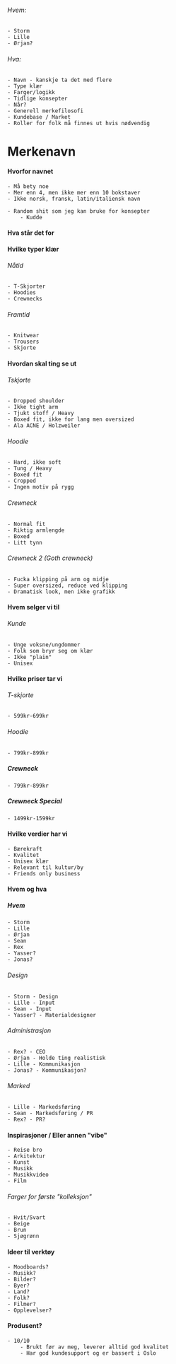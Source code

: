###### Hvem:
	- Storm
	- Lille
	- Ørjan?

###### Hva:
	- Navn - kanskje ta det med flere
	- Type klær
	- Farger/logikk
	- Tidlige konsepter
	- Når?
	- Generell merkefilosofi
	- Kundebase / Market
	- Roller for folk må finnes ut hvis nødvendig

# Merkenavn
#### Hvorfor navnet
	- Må bety noe
	- Mer enn 4, men ikke mer enn 10 bokstaver
	- Ikke norsk, fransk, latin/italiensk navn

	- Random shit som jeg kan bruke for konsepter
		- Kudde

#### Hva står det for

#### Hvilke typer klær
###### Nåtid
	- T-Skjorter
	- Hoodies
	- Crewnecks
###### Framtid
	- Knitwear
	- Trousers
	- Skjorte

#### Hvordan skal ting se ut
###### Tskjorte
	- Dropped shoulder
	- Ikke tight arm
	- Tjukt stoff / Heavy
	- Boxed fit, ikke for lang men oversized
	- Ala ACNE / Holzweiler

###### Hoodie
	- Hard, ikke soft
	- Tung / Heavy
	- Boxed fit
	- Cropped
	- Ingen motiv på rygg

###### Crewneck
	- Normal fit
	- Riktig armlengde
	- Boxed
	- Litt tynn

###### Crewneck 2 (Goth crewneck)
	- Fucka klipping på arm og midje
	- Super oversized, reduce ved klipping
	- Dramatisk look, men ikke grafikk
#### Hvem selger vi til
###### Kunde
	- Unge voksne/ungdommer
	- Folk som bryr seg om klær 
	- Ikke "plain"
	- Unisex

#### Hvilke priser tar vi

###### T-skjorte
	- 599kr-699kr
###### Hoodie
	- 799kr-899kr
##### Crewneck
	- 799kr-899kr

##### Crewneck Special
	- 1499kr-1599kr
#### Hvilke verdier har vi
	- Bærekraft
	- Kvalitet
	- Unisex klær
	- Relevant til kultur/by
	- Friends only business

#### Hvem og hva
##### Hvem
	- Storm
	- Lille
	- Ørjan
	- Sean
	- Rex
	- Yasser?
	- Jonas?

###### Design
	- Storm - Design
	- Lille - Input
	- Sean - Input
	- Yasser? - Materialdesigner

###### Administrasjon
	- Rex? - CEO
	- Ørjan - Holde ting realistisk
	- Lille - Kommunikasjon
	- Jonas? - Kommunikasjon?

###### Marked
	- Lille - Markedsføring
	- Sean - Markedsføring / PR
	- Rex? - PR?

#### Inspirasjoner / Eller annen "vibe"
	- Reise bro
	- Arkitektur
	- Kunst
	- Musikk
	- Musikkvideo
	- Film

###### Farger for første "kolleksjon"
	- Hvit/Svart
	- Beige
	- Brun
	- Sjøgrønn

#### Ideer til verktøy
	- Moodboards?
	- Musikk?
	- Bilder?
	- Byer?
	- Land?
	- Folk?
	- Filmer?
	- Opplevelser? 

#### Produsent?
	- 10/10
		- Brukt før av meg, leverer alltid god kvalitet
		- Har god kundesupport og er bassert i Oslo
